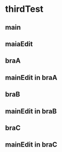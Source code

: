 # thirdTest

## main
## maiaEdit

## braA

## mainEdit in braA

## braB

## mainEdit in braB

## braC

## mainEdit in braC

